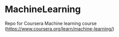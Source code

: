 # MachineLearning
Repo for Coursera Machine learning course (https://www.coursera.org/learn/machine-learning/)
